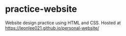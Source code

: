 # practice-website
Website design practice using HTML and CSS. Hosted at https://leonlee021.github.io/personal-website/ 